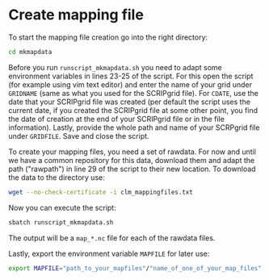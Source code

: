 # Create mapping file

To start the mapping file creation go into the right directory:

```sh
cd mkmapdata
```

Before you run `runscript_mkmapdata.sh` you need to adapt some environment variables in lines 23-25 of the script. For this open the script (for example using vim text editor) and enter the name of your grid under `GRIDNAME` (same as what you used for the SCRIPgrid file). For `CDATE`, use the date that your SCRIPgrid file was created (per default the script uses the current date, if you created the SCRIPgrid file at some other point, you find the date of creation at the end of your SCRIPgrid file or in the file information). Lastly, provide the whole path and name of your SCRPgrid file under `GRIDFILE`. Save and close the script.

To create your mapping files, you need a set of rawdata. For now and until we have a common repository for this data, download them and adapt the path ("rawpath") in line 29 of the script to their new location. To download the data to the directory use:

```sh
wget --no-check-certificate -i clm_mappingfiles.txt
```

Now you can execute the script:

```sh
sbatch runscript_mkmapdata.sh
```

The output will be a `map_*.nc` file for each of the rawdata files.

Lastly, export the environment variable `MAPFILE` for later use:

```sh
export MAPFILE="path_to_your_mapfiles"/"name_of_one_of_your_map_files"
```